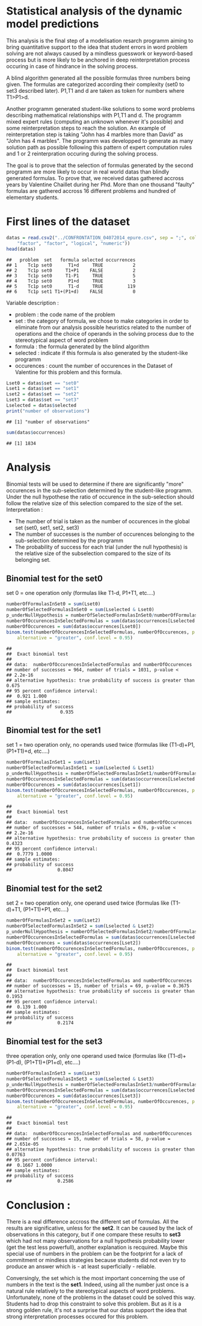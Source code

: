 Statistical analysis of the dynamic model predictions
========================================================


This analysis is the final step of a modelisation resarch programm aiming to bring quantitative support to the idea that student errors in word problem solving are not always caused by a mindless guesswork or keyword-based process but is more likely to be anchored in deep reinterpretation process occuring in case of hindrance in the solving process.

A blind algorithm generated all the possible formulas three numbers being given. The formulas are categorized according their complexity (set0 to set3 described later). P1,T1 and d are taken as token for numbers where T1>P1>d.

Another programm generated student-like solutions to some word problems describing mathematical relationships with P1,T1 and d. 
The programm mixed expert rules (computing an unknown whenever it's possible) and some reinterpretation steps to reach the solution. An example of reinterpretation step is taking "John has 4 marbles more than David" as "John has 4 marbles".
The programm was developped to generate as many solution path as possible following this pattern of expert computation rules and 1 or 2 reinterpration occuring during the solving process.

The goal is to prove that the selection of formulas generated by the second programm are more likely to occur in real world datas than blindly generated formulas. To prove that, we received datas gathered accross years by Valentine Chaillet during her Phd. More than one thousand "faulty" formulas are gathered accross 16 different problems and hundred of elementary students.

# First lines of the dataset

```r
datas = read.csv2("../CONFRONTATION_04072014_epure.csv", sep = ";", colClasses = c("factor", 
    "factor", "factor", "logical", "numeric"))
head(datas)
```

```
##   problem  set   formula selected occurrences
## 1    Tc1p set0      T1+d     TRUE           2
## 2    Tc1p set0     T1+P1    FALSE           2
## 3    Tc1p set0     T1-P1     TRUE           5
## 4    Tc1p set0      P1+d     TRUE           3
## 5    Tc1p set0      T1-d     TRUE         119
## 6    Tc1p set1 T1+(P1+d)    FALSE           0
```

Variable description :
- problem : the code name of the problem
- set : the category of formula, we chose to make categories in order to eliminate from our analysis possible heuristics related to the number of operations and the choice of operands in the solving process due to the stereotypical aspect of word problem
- formula : the formula generated by the blind algorithm
- selected : indicate if this formula is also generated by the student-like programm
- occurences : count the number of occurences in the Dataset of Valentine for this problem and this formula.


```r
Lset0 = datas$set == "set0"
Lset1 = datas$set == "set1"
Lset2 = datas$set == "set2"
Lset3 = datas$set == "set3"
Lselected = datas$selected
print("number of observations")
```

```
## [1] "number of observations"
```

```r
sum(datas$occurrences)
```

```
## [1] 1834
```


# Analysis

Binomial tests will be used to determine if there are significantly "more" occurences in the sub-selection determined by the student-like programm. Under the null hypothese the ratio of occurence in the sub-selection should follow the relative size of this selection compared to the size of the set.
Interpretation :
- The number of trial is taken as the number of occurences in the global set (set0, set1, set2, set3)
- The number of successes is the number of occurences belonging to the sub-selection determined by the programm
- The probability of success for each trial (under the null hypothesis) is the relative size of the subselection compared to the size of its belonging set.

## Binomial test for the set0 
set 0 = one operation only
(formulas like T1-d, P1+T1, etc....)


```r
numberOfFormulasInSet0 = sum(Lset0)
numberOfSelectedFormulasInSet0 = sum(Lselected & Lset0)
p_underNullHypothesis = numberOfSelectedFormulasInSet0/numberOfFormulasInSet0
numberOfOccurencesInSelectedFormulas = sum(datas$occurrences[Lselected & Lset0])
numberOfOccurences = sum(datas$occurrences[Lset0])
binom.test(numberOfOccurencesInSelectedFormulas, numberOfOccurences, p = p_underNullHypothesis, 
    alternative = "greater", conf.level = 0.95)
```

```
## 
## 	Exact binomial test
## 
## data:  numberOfOccurencesInSelectedFormulas and numberOfOccurences
## number of successes = 964, number of trials = 1031, p-value <
## 2.2e-16
## alternative hypothesis: true probability of success is greater than 0.675
## 95 percent confidence interval:
##  0.921 1.000
## sample estimates:
## probability of success 
##                  0.935
```


## Binomial test for the set1
set 1 = two operation only, no operands used twice
(formulas like (T1-d)+P1, (P1+T1)+d, etc....)


```r
numberOfFormulasInSet1 = sum(Lset1)
numberOfSelectedFormulasInSet1 = sum(Lselected & Lset1)
p_underNullHypothesis = numberOfSelectedFormulasInSet1/numberOfFormulasInSet1
numberOfOccurencesInSelectedFormulas = sum(datas$occurrences[Lselected & Lset1])
numberOfOccurences = sum(datas$occurrences[Lset1])
binom.test(numberOfOccurencesInSelectedFormulas, numberOfOccurences, p = p_underNullHypothesis, 
    alternative = "greater", conf.level = 0.95)
```

```
## 
## 	Exact binomial test
## 
## data:  numberOfOccurencesInSelectedFormulas and numberOfOccurences
## number of successes = 544, number of trials = 676, p-value <
## 2.2e-16
## alternative hypothesis: true probability of success is greater than 0.4323
## 95 percent confidence interval:
##  0.7779 1.0000
## sample estimates:
## probability of success 
##                 0.8047
```


## Binomial test for the set2 
set 2 = two operation only, one operand used twice
(formulas like (T1-d)+T1, (P1+T1)+P1, etc....)


```r
numberOfFormulasInSet2 = sum(Lset2)
numberOfSelectedFormulasInSet2 = sum(Lselected & Lset2)
p_underNullHypothesis = numberOfSelectedFormulasInSet2/numberOfFormulasInSet2
numberOfOccurencesInSelectedFormulas = sum(datas$occurrences[Lselected & Lset2])
numberOfOccurences = sum(datas$occurrences[Lset2])
binom.test(numberOfOccurencesInSelectedFormulas, numberOfOccurences, p = p_underNullHypothesis, 
    alternative = "greater", conf.level = 0.95)
```

```
## 
## 	Exact binomial test
## 
## data:  numberOfOccurencesInSelectedFormulas and numberOfOccurences
## number of successes = 15, number of trials = 69, p-value = 0.3675
## alternative hypothesis: true probability of success is greater than 0.1953
## 95 percent confidence interval:
##  0.139 1.000
## sample estimates:
## probability of success 
##                 0.2174
```


## Binomial test for the set3 
three operation only, only one operand used twice
(formulas like (T1-d)+(P1-d), (P1+T1)+(P1+d), etc....)


```r
numberOfFormulasInSet3 = sum(Lset3)
numberOfSelectedFormulasInSet3 = sum(Lselected & Lset3)
p_underNullHypothesis = numberOfSelectedFormulasInSet3/numberOfFormulasInSet3
numberOfOccurencesInSelectedFormulas = sum(datas$occurrences[Lselected & Lset3])
numberOfOccurences = sum(datas$occurrences[Lset3])
binom.test(numberOfOccurencesInSelectedFormulas, numberOfOccurences, p = p_underNullHypothesis, 
    alternative = "greater", conf.level = 0.95)
```

```
## 
## 	Exact binomial test
## 
## data:  numberOfOccurencesInSelectedFormulas and numberOfOccurences
## number of successes = 15, number of trials = 58, p-value =
## 2.651e-05
## alternative hypothesis: true probability of success is greater than 0.07763
## 95 percent confidence interval:
##  0.1667 1.0000
## sample estimates:
## probability of success 
##                 0.2586
```


# Conclusion :

There is a real difference accross the different set of formulas.
All the results are significative, unless for the **set2**. It can be caused by the lack of observations in this category, but if one compare these results to **set3** which had not many observations for a null hypothesis probability lower (get the test less powerfull), another explanation is recquired. Maybe this special use of numbers in the problem can be the footprint for a lack of commitment or mindless strategies because students did not even try to produce an answer which is - at least superficially - reliable.

Conversingly, the set which is the most important concerning the use of numbers in the text is the **set1**. Indeed, using all the number just once is a natural rule relatively to the stereotypical aspects of word problems. Unfortunately, none of the problems in the dataset could be solved this way. Students had to drop this constraint to solve this problem. But as it is a strong golden rule, it's not a surprise that our datas support the idea that strong interpretation processes occured for this problem.

